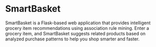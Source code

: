 # SmartBasket
SmartBasket is a Flask-based web application that provides intelligent grocery item recommendations using association rule mining. Enter a grocery item, and SmartBasket suggests related products based on analyzed purchase patterns to help you shop smarter and faster.
